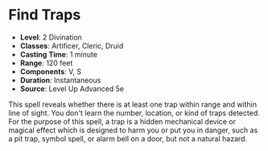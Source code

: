 # Find Traps

- **Level**: 2 Divination
- **Classes**: Artificer, Cleric, Druid
- **Casting Time**: 1 minute
- **Range**: 120 feet
- **Components**: V, S
- **Duration**: Instantaneous
- **Source**: Level Up Advanced 5e

This spell reveals whether there is at least one trap within range and within line of sight. You don't learn the number, location, or kind of traps detected. For the purpose of this spell, a trap is a hidden mechanical device or magical effect which is designed to harm you or put you in danger, such as a pit trap, symbol spell, or alarm bell on a door, but not a natural hazard.

